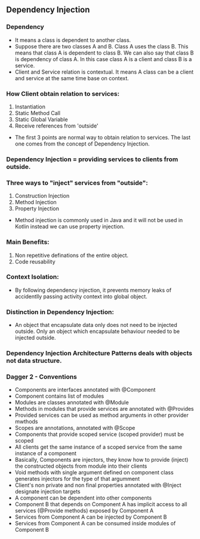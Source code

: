 ## Dependency Injection

### Dependency
- It means a class is dependent to another class.
- Suppose there are two classes A and B. Class A uses the class B. This means that class A is dependent to class B. We can also say that class B is dependency of class A. In this case class A is a client and class B is a service.
- Client and Service relation is contextual. It means A class can be a client and service at the same time base on context.

### How Client obtain relation to services:
1. Instantiation
2. Static Method Call
3. Static Global Variable
4. Receive references from 'outside'

- The first 3 points are normal way to obtain relation to services. The last one comes from the concept of Dependency Injection.

### Dependency Injection = providing services to clients from outside.

### Three ways to "inject" services from "outside":
1. Construction Injection
2. Method Injection
3. Property Injection

- Method injection is commonly used in Java and it will not be used in Kotlin instead we can use property injection.

### Main Benefits:
1. Non repetitive definations of the entire object.
2. Code reusability

### Context Isolation:
- By following dependency injection, it prevents memory leaks of accidentlly passing activity context into global object.

### Distinction in Dependency Injection:
- An object that encapsulate data only does not need to be injected outside. Only an object which encapsulate behaviour needed to be injected outside.

### Dependency Injection Architecture Patterns deals with objects not data structure.

### Dagger 2 - Conventions
- Components are interfaces annotated with @Component
- Component contains list of modules
- Modules are classes annotated with @Module
- Methods in modules that provide services are annotated with @Provides
- Provided services can be used as method arguments in other provider mwthods
- Scopes are annotations, annotated with @Scope
- Components that provide scoped service (scoped provider) must be scoped
- All clients get the same instance of a scoped service from the same instance of a component
- Basically, Components are injectors, they know how to provide (inject) the constructed objects from module into their clients
- Void methods with single argument defined on component class generates injectors for the type of that argumment
- Client's non private and non final properties annotated with @Inject designate injection targets
- A component can be dependent into other components
- Component B that depends on Component A has implicit access to all services (@Provide methods) exposed by Component A
- Services from Component A can be injected by Component B
- Services from Component A can be consumed inside modules of Component B


